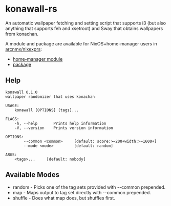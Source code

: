 # konawall-rs

An automatic wallpaper fetching and setting script that supports i3 (but also anything that supports feh and xsetroot) and Sway that obtains wallpapers from konachan.

A module and package are available for NixOS+home-manager users in [arcnmx/nixexprs](https://github.com/arcnmx/nixexprs):

* [home-manager module](https://github.com/arcnmx/nixexprs/blob/master/modules/home/konawall.nix)
* [package](https://github.com/arcnmx/nixexprs/blob/master/pkgs/public/konawall.nix)

## Help

```
konawall 0.1.0
wallpaper randomizer that uses konachan

USAGE:
    konawall [OPTIONS] [tags]...

FLAGS:
    -h, --help       Prints help information
    -V, --version    Prints version information

OPTIONS:
        --common <common>     [default: score:>=200+width:>=1600+]
        --mode <mode>         [default: random]

ARGS:
    <tags>...     [default: nobody]
```

## Available Modes

* random - Picks one of the tag sets provided with --common prepended.
* map - Maps output to tag set directly with --common prepended.
* shuffle - Does what map does, but shuffles first.
